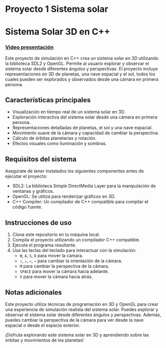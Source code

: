 # Proyecto 1 Sistema solar
# Sistema Solar 3D en C++
### [Video presentación](https://youtu.be/2W8qOz7SgZw)

Este proyecto de simulación en C++ crea un sistema solar en 3D utilizando la biblioteca SDL2 y OpenGL. Permite al usuario explorar y observar el sistema solar desde diferentes ángulos y perspectivas. El proyecto incluye representaciones en 3D de planetas, una nave espacial y el sol, todos los cuales pueden ser explorados y observados desde una cámara en primera persona.

## Características principales

- Visualización en tiempo real de un sistema solar en 3D.
- Exploración interactiva del sistema solar desde una cámara en primera persona.
- Representaciones detalladas de planetas, el sol y una nave espacial.
- Movimiento suave de la cámara y capacidad de cambiar la perspectiva.
- Cálculo de órbitas planetarias y rotación.
- Efectos visuales como iluminación y sombras.

## Requisitos del sistema

Asegúrate de tener instalados los siguientes componentes antes de ejecutar el proyecto:

- SDL2: La biblioteca Simple DirectMedia Layer para la manipulación de ventanas y gráficos.
- OpenGL: Se utiliza para renderizar gráficos en 3D.
- C++ Compiler: Un compilador de C++ compatible para compilar el código fuente.

## Instrucciones de uso

1. Clona este repositorio en tu máquina local.
2. Compila el proyecto utilizando un compilador C++ compatible.
3. Ejecuta el programa resultante.
4. Usa las teclas del teclado para interactuar con la simulación:
    - `W`, `A`, `S`, `D` para mover la cámara.
    - `↑`, `↓`, `←`, `→` para cambiar la orientación de la cámara.
    - `M` para cambiar la perspectiva de la cámara.
    - `SPACE` para mover la cámara hacia adelante.
    - `V` para mover la cámara hacia atrás.

## Notas adicionales

Este proyecto utiliza técnicas de programación en 3D y OpenGL para crear una experiencia de simulación realista del sistema solar. Puedes explorar y observar el sistema solar desde diferentes ángulos y perspectivas. Además, puedes cambiar la perspectiva de la cámara para ver desde la nave espacial o desde el espacio exterior.

¡Disfruta explorando este sistema solar en 3D y aprendiendo sobre las órbitas y movimientos de los planetas!
